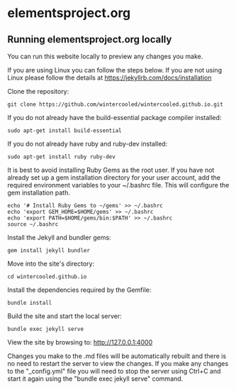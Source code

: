 # elementsproject.org



## Running elementsproject.org locally

You can run this website locally to preview any changes you make.

If you are using Linux you can follow the steps below. If you are not using Linux please follow the details at https://jekyllrb.com/docs/installation

Clone the repository:
~~~~
git clone https://github.com/wintercooled/wintercooled.github.io.git
~~~~

If you do not already have the build-essential package compiler installed:
~~~~
sudo apt-get install build-essential
~~~~

If you do not already have ruby and ruby-dev installed: 
~~~~
sudo apt-get install ruby ruby-dev
~~~~

It is best to avoid installing Ruby Gems as the root user. If you have not already set up a gem installation directory for your user account, add the required environment variables to your ~/.bashrc file. This will configure the gem installation path.
~~~~
echo '# Install Ruby Gems to ~/gems' >> ~/.bashrc
echo 'export GEM_HOME=$HOME/gems' >> ~/.bashrc
echo 'export PATH=$HOME/gems/bin:$PATH' >> ~/.bashrc
source ~/.bashrc
~~~~

Install the Jekyll and bundler gems:
~~~~
gem install jekyll bundler
~~~~

Move into the site's directory:
~~~~
cd wintercooled.github.io
~~~~

Install the dependencies required by the Gemfile:
~~~~
bundle install
~~~~

Build the site and start the local server:
~~~~
bundle exec jekyll serve 
~~~~

View the site by browsing to: http://127.0.0.1:4000

Changes you make to the .md files will be automatically rebuilt and there is no need to restart the server to view the changes. If you make any changes to the "_config.yml" file you will need to stop the server using Ctrl+C and start it again using the "bundle exec jekyll serve" command.
